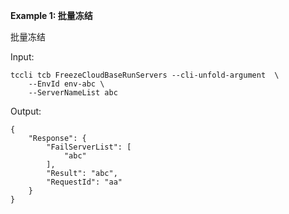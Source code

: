 **Example 1: 批量冻结**

批量冻结

Input: 

```
tccli tcb FreezeCloudBaseRunServers --cli-unfold-argument  \
    --EnvId env-abc \
    --ServerNameList abc
```

Output: 
```
{
    "Response": {
        "FailServerList": [
            "abc"
        ],
        "Result": "abc",
        "RequestId": "aa"
    }
}
```

